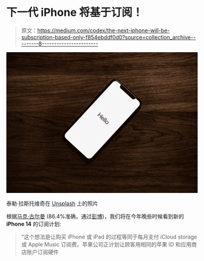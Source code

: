 # 下一代 iPhone 将基于订阅！

> 原文：<https://medium.com/codex/the-next-iphone-will-be-subscription-based-only-f854ebddf0d0?source=collection_archive---------8----------------------->

![](img/d2446b2446366934e624f0f77f87f388.png)

泰勒·拉斯托维奇在 [Unsplash](https://unsplash.com?utm_source=medium&utm_medium=referral) 上的照片

根据[马克·古尔曼](https://appletrack.com/mark-gurman/) (86.4%准确，通过[彭博](https://www.bloomberg.com/news/articles/2022-03-24/apple-is-working-on-a-hardware-subscription-service-for-iphones?srnd=technology-vp))，我们将在今年晚些时候看到新的 **iPhone 14** 的订阅计划:

> “这个想法是让购买 iPhone 或 iPad 的过程等同于每月支付 iCloud storage 或 Apple Music 订阅费。苹果公司正计划让顾客用相同的苹果 ID 和应用商店账户订阅硬件